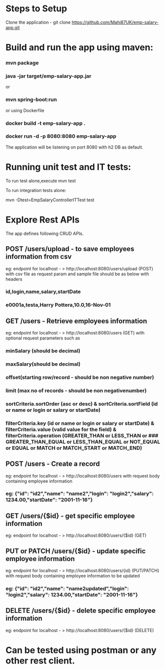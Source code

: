 # Steps to Setup

  Clone the application - git clone https://github.com/Mahi87UK/emp-salary-app.git


# Build and run the app using maven:

  ### mvn package
  ### java -jar target/emp-salary-app.jar
 
  or
  
  ### mvn spring-boot:run
  
  or using Dockerfile
  
  ### docker build -t emp-salary-app .
  ### docker run -d -p 8080:8080 emp-salary-app

  The application will be listening on port 8080 with h2 DB as default.

# Running unit test and IT tests:

  To run test alone,execute mvn test

  To run integration tests alone:

  mvn -Dtest=EmpSalaryControllerITTest test

# Explore Rest APIs

The app defines following CRUD APIs.

## POST /users/upload  - to save employees information from csv 

eg: endpoint for localhost - > http://localhost:8080/users/upload (POST) with csv file as request param and sample file should be as below with headers

### id,login,name,salary,startDate
### e0001a,testa,Harry Pottera,10.0,16-Nov-01

## GET /users - Retrieve employees information

eg: endpoint for localhost - > http://localhost:8080/users (GET) with optional request parameters such as 

### minSalary (should be decimal)

### maxSalary(should be decimal)

### offset(starting row/record - should be non negative number)

### limit (max no of records - should be non negativenumber)

### sortCriteria.sortOrder (asc or desc) & sortCriteria.sortField (id or name or login or salary or startDate)

### filterCriteria.key (id or name or login or salary or startDate) & filterCriteria.value (valid value for the field) & filterCriteria.operation (GREATER_THAN or LESS_THAN or  ###  GREATER_THAN_EQUAL or LESS_THAN_EQUAL or NOT_EQUAL or EQUAL or MATCH or MATCH_START or MATCH_END)

## POST /users - Create a record

eg: endpoint for localhost - > http://localhost:8080/users with request body containing employee information

### eg: {"id": "id2","name": "name2","login": "login2","salary": 1234.00,"startDate": "2001-11-16"}   

## GET /users/{$id} - get specific employee information

eg: endpoint for localhost - > http://localhost:8080/users/{$id} (GET)

## PUT or PATCH /users/{$id} - update specific employee information

eg: endpoint for localhost - > http://localhost:8080/users/{id} (PUT/PATCH) with request body containing employee information to be updated
  
 ### eg: {"id": "id2","name": "name2updated","login": "login2","salary": 1234.00,"startDate": "2001-11-16"}  

## DELETE /users/{$id} - delete specific employee information

eg: endpoint for localhost - > http://localhost:8080/users/{$id} (DELETE)

# Can be tested using postman or any other rest client.
